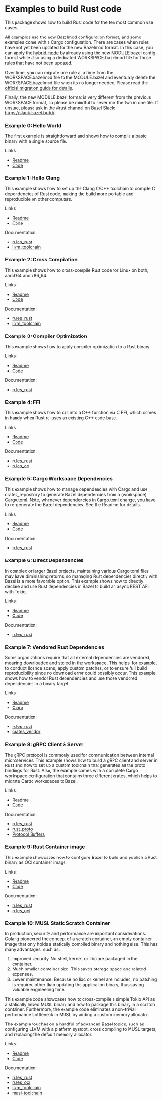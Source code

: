 # Examples to build Rust code

This package shows how to build Rust code for the ten most common use cases.

All examples use the new Bazelmod configuration format, and some examples come with a Cargo configuration.
There are cases when rules have not yet been updated for the new Bazelmod format. 
In this case, you can apply the [hybrid mode](https://bazel.build/external/migration#hybrid-mode) 
by already using the new MODULE.bazel config format while also using a dedicated WORKSPACE.bazelmod 
file for those rules that have not been updated. 

Over time, you can migrate one rule at a time from the WORKSPACE.bazelmod file to the MODULE.bazel 
and eventually delete the WORKSPACE.bazelmod file when its no longer needed. 
Please read the [official migration guide for details](https://bazel.build/external/migration).

Finally, the new MODULE.bazel format is very different from the previous WORKSPACE format, so please
be mindful to never mix the two in one file. 
If unsure, please ask in the #rust channel on Bazel Slack: https://slack.bazel.build/


### Example 0: Hello World

The first example is straightforward and shows how to compile a basic binary with a single source file.

Links:
* [Readme](01-hello-world/README.md)
* [Code](01-hello-world)


### Example 1: Hello Clang

This example shows how to set up the Clang C/C++ toolchain to compile C dependencies of Rust code, making the build more portable and reproducible on other computers.

Links:
* [Readme](01-hello-clang/README.md)
* [Code](01-hello-clang)

Documentation:
* [rules_rust](https://bazelbuild.github.io/rules_rust/)
* [llvm_toolchain](https://github.com/bazel-contrib/toolchains_llvm)


### Example 2: Cross Compilation

This example shows how to cross-compile Rust code for Linux on both, aarch64 and x86_64. 

Links:
* [Readme](02-hello-cross/README.md)
* [Code](02-hello-cross)

Documentation:
* [rules_rust](https://bazelbuild.github.io/rules_rust/)
* [llvm_toolchain](https://github.com/bazel-contrib/toolchains_llvm)


### Example 3: Compiler Optimization

This example shows how to apply compiler optimization to a Rust binary.

Links:
* [Readme](03-comp-opt/README.md)
* [Code](03-comp-opt)

Documentation:
* [rules_rust](https://bazelbuild.github.io/rules_rust/)


### Example 4: FFI

This example shows how to call into a C++ function via C FFI, which comes in handy when Rust 
re-uses an existing C++ code base. 

Links:
* [Readme](04-ffi/README.md)
* [Code](04-ffi)

Documentation:
* [rules_rust](https://bazelbuild.github.io/rules_rust/)
* [rules_cc](https://github.com/bazelbuild/rules_cc)


### Example 5: Cargo Workspace Dependencies

This example shows how to manage dependencies with Cargo and use crates_repository
to generate Bazel dependencies from a (workspace) Cargo.toml. Note, whenever 
dependencies in  Cargo.toml change, you have to re-generate the Bazel dependencies.
See the Readme for details.

Links:
* [Readme](05-deps-cargo/README.md)
* [Code](05-deps-cargo)

Documentation:
* [rules_rust](https://bazelbuild.github.io/rules_rust/)


### Example 6: Direct Dependencies

In complex or larger Bazel projects, maintaining various Cargo.toml files may have diminishing returns, 
so managing Rust dependencies directly with Bazel is a more favorable option. 
This example shows how to directly declare and use Rust dependencies in Bazel to build 
an async REST API with Tokio.

Links:
* [Readme](06-deps-direct/README.md)
* [Code](06-deps-direct)

Documentation:
* [rules_rust](https://bazelbuild.github.io/rules_rust/)


### Example 7: Vendored Rust Dependencies

Some organizations require that all external dependencies are vendored, meaning downloaded 
and stored in the workspace. This helps, for example, to conduct licence scans, apply custom patches, 
or to ensure full build reproducibility since no download error could possibly occur. 
This example shows how to vendor Rust dependencies and use those vendored dependencies in a binary target. 

Links:
* [Readme](07-deps-vendor/README.md)
* [Code](07-deps-vendor)

Documentation:
* [rules_rust](https://bazelbuild.github.io/rules_rust/)
* [crates_vendor](https://bazelbuild.github.io/rules_rust/crate_universe.html#crates_vendor)


### Example 8: gRPC Client & Server

The gRPC protocol is commonly used for communication between internal microservices. 
This example shows how to build a gRPC client and server in Rust and how to set up a custom
toolchain that generates all the proto bindings for Rust. Also, the example comes with a complete 
Cargo workspace configuration that contains three different crates, 
which helps to migrate Cargo workspaces to Bazel. 

Links:
* [Readme](08-grpc-client-server/README.md)
* [Code](08-grpc-client-server)

Documentation:
* [rules_rust](https://bazelbuild.github.io/rules_rust/)
* [rust_proto](https://bazelbuild.github.io/rules_rust/rust_proto.html#rust_proto_libraryhttps://bazelbuild.github.io/rules_rust/rust_proto.html#rust_proto_library)
* [Protocol Buffers](https://protobuf.dev/)


### Example 9: Rust Container image

This example showcases how to configure Bazel to build and publish a Rust binary as OCI container image. 

Links:
* [Readme](09-oci-container/README.md)
* [Code](09-oci-container)

Documentation:
* [rules_rust](https://bazelbuild.github.io/rules_rust/)
* [rules_oci](https://github.com/bazel-contrib/rules_oci?tab=readme-ov-file#usage)


### Example 10: MUSL Static Scratch Container

In production, security and performance are important considerations.
Golang pioneered the concept of a scratch container, an empty container image that only holds a statically compiled binary and nothing else. This has many advantages, such as:

1) Improved security. No shell, kernel, or libc are packaged in the container.
2) Much smaller container size. This saves storage space and related expenses.
3) Lower maintenance. Because no libc or kernel are included, no patching is required other than updating the application binary, thus saving valuable engineering time.

This example code showcases how to cross-compile a simple Tokio API as a statically linked MUSL binary and how to package this binary in a scratch container. Furthermore, the example code eliminates a non-trivial performance bottleneck in MUSL by adding a custom memory allocator.

The example touches on a handful of advanced Bazel topics, such as configuring LLVM with a platform sysroot,
cross compiling to MUSL targets, and replacing the default memory allocator. 

Links:
* [Readme](10-musl-cross-compilation/README.md)
* [Code](10-musl-cross-compilation)

Documentation:
* [rules_rust](https://bazelbuild.github.io/rules_rust/)
* [rules_oci](https://github.com/bazel-contrib/rules_oci?tab=readme-ov-file#usage)
* [llvm_toolchain](https://github.com/bazel-contrib/toolchains_llvm)
* [musl-toolchain](https://github.com/bazel-contrib/musl-toolchain)
